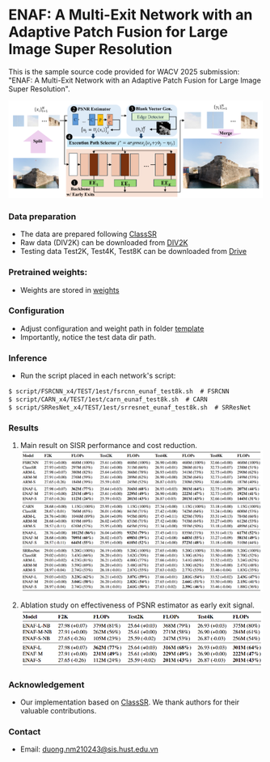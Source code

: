 

# ENAF: A Multi-Exit Network with an Adaptive Patch Fusion for Large Image Super Resolution

This is the sample source code provided for WACV 2025 submission: "ENAF: A Multi-Exit Network with an Adaptive Patch Fusion
for Large Image Super Resolution". 

![enaf](./assets/enaf.png "The proposed ENAF overview")

### Data preparation
- The data are prepared following [ClassSR](https://github.com/XPixelGroup/ClassSR?tab=readme-ov-file)
- Raw data (DIV2K) can be downloaded from [DIV2K](https://data.vision.ee.ethz.ch/cvl/DIV2K/)
- Testing data Test2K, Test4K, Test8K can be downloaded from [Drive](https://drive.google.com/drive/folders/18b3QKaDJdrd9y0KwtrWU2Vp9nHxvfTZH?usp=drive_link)

### Pretrained weights:
- Weights are stored in [weights](./weights)

### Configuration
- Adjust configuration and weight path in folder [template](./template/)
- Importantly, notice the test data dir path.

### Inference
- Run the script placed in each network's script:
```
$ script/FSRCNN_x4/TEST/1est/fsrcnn_eunaf_test8k.sh  # FSRCNN
$ script/CARN_x4/TEST/1est/carn_eunaf_test8k.sh  # CARN
$ script/SRResNet_x4/TEST/1est/srresnet_eunaf_test8k.sh  # SRResNet
```

### Results

1. Main result on SISR performance and cost reduction.
![main_result](./assets/table1.png "The effectiveness of proposed ENAF compared to different SOTA approaches")

2. Ablation study on effectiveness of PSNR estimator as early exit signal.
![ablation](./assets/table2.png "The efficiency of PSNR estimator as early exit signal")

### Acknowledgement
- Our implementation based on [ClassSR](https://github.com/XPixelGroup/ClassSR?tab=readme-ov-file). We thank authors for their valuable contributions.

### Contact
- Email: duong.nm210243@sis.hust.edu.vn